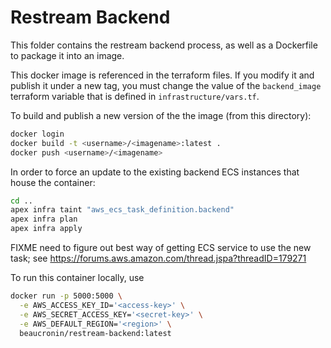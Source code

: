 # Restream Backend 
This folder contains the restream backend process, as well as a Dockerfile to package it into an image. 

This docker image is referenced in the terraform files. If you modify it and publish it under a new tag, you must change the value of the `backend_image` terraform variable that is defined in `infrastructure/vars.tf`.

To build and publish a new version of the the image (from this directory):

```bash
docker login
docker build -t <username>/<imagename>:latest .
docker push <username>/<imagename>
```

In order to force an update to the existing backend ECS instances that house the container:

```bash
cd ..
apex infra taint "aws_ecs_task_definition.backend"
apex infra plan
apex infra apply
```

FIXME need to figure out best way of getting ECS service to use the new task; see https://forums.aws.amazon.com/thread.jspa?threadID=179271

To run this container locally, use 

```bash
docker run -p 5000:5000 \
  -e AWS_ACCESS_KEY_ID='<access-key>' \
  -e AWS_SECRET_ACCESS_KEY='<secret-key>' \
  -e AWS_DEFAULT_REGION='<region>' \
  beaucronin/restream-backend:latest
```